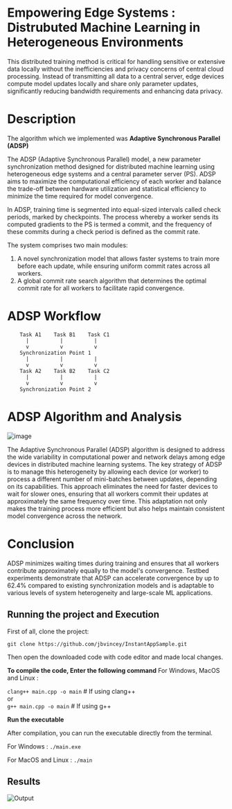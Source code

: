 # Empowering Edge Systems : Distrubuted Machine Learning in Heterogeneous Environments  
This distributed training method is critical for handling sensitive or extensive data locally without the inefficiencies and privacy concerns of central cloud processing. Instead of transmitting all data to a central server, edge devices compute model updates locally and share only parameter updates, significantly reducing bandwidth requirements and enhancing data privacy.  


# Description
The algorithm which we implemented was **Adaptive Synchronous Parallel (ADSP)**   

The ADSP (Adaptive Synchronous Parallel) model, a new parameter synchronization method designed for distributed machine learning using heterogeneous edge systems and a central parameter server (PS). ADSP aims to maximize the computational efficiency of each worker and balance the trade-off between hardware utilization and statistical efficiency to minimize the time required for model convergence.  

In ADSP, training time is segmented into equal-sized intervals called check periods, marked by checkpoints. The process whereby a worker sends its computed gradients to the PS is termed a commit, and the frequency of these commits during a check period is defined as the commit rate.  

The system comprises two main modules:  
1) A novel synchronization model that allows faster systems to train more before each update, while ensuring uniform commit rates across all workers.  
2) A global commit rate search algorithm that determines the optimal commit rate for all workers to facilitate rapid convergence.  


# ADSP Workflow  
        Task A1    Task B1    Task C1
          |          |          |
          v          v          v
        Synchronization Point 1
          |          |          |
          v          v          v
        Task A2    Task B2    Task C2
          |          |          |
          v          v          v
        Synchronization Point 2  


# ADSP Algorithm and Analysis
![image](https://github.com/Satish-Babu-M/Distributed-ML-in-Heterogeneous-Environments/assets/167501522/d5c19dfd-d34d-4029-b559-54e4c10d8490)  


The Adaptive Synchronous Parallel (ADSP) algorithm is designed to address the wide variability in computational power and network delays among edge devices in distributed machine learning systems. The key strategy of ADSP is to manage this heterogeneity by allowing each device (or worker) to process a different number of mini-batches between updates, depending on its capabilities. This approach eliminates the need for faster devices to wait for slower ones, ensuring that all workers commit their updates at approximately the same frequency over time. This adaptation not only makes the training process more efficient but also helps maintain consistent model convergence across the network.  

# Conclusion  
ADSP minimizes waiting times during training and ensures that all workers contribute approximately equally to the model's convergence. Testbed experiments demonstrate that ADSP can accelerate convergence by up to 62.4% compared to existing synchronization models and is adaptable to various levels of system heterogeneity and large-scale ML applications.

## Running the project and Execution
First of all, clone the project:

```git clone https://github.com/jbvincey/InstantAppSample.git```  

Then open the downloaded code with code editor and made local changes.  

**To compile the code, Enter the following command**
For Windows, MacOS and Linux :  

```clang++ main.cpp -o main```  # If using clang++  
 or  
```g++ main.cpp -o main```      # If using g++  

**Run the executable**  

After compilation, you can run the executable directly from the terminal.  

For Windows : 
```./main.exe```  

For MacOS and Linux : 
```./main```  


## Results  
![Output](https://github.com/Satish-Babu-M/Distributed-ML-in-Heterogeneous-Environments/assets/167501522/e764bff6-8aa7-4889-9a1a-649492316d47)





